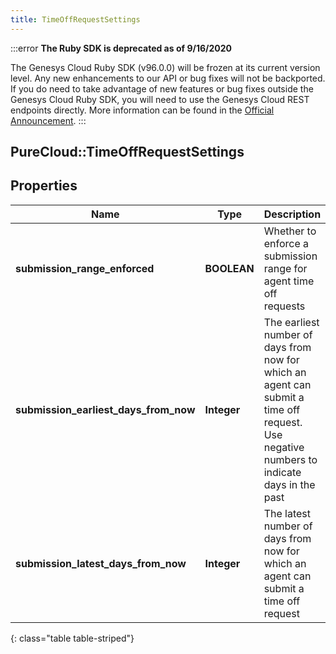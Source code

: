 ```yaml
---
title: TimeOffRequestSettings
---
```


:::error
**The Ruby SDK is deprecated as of 9/16/2020**

The Genesys Cloud Ruby SDK (v96.0.0) will be frozen at its current version level. Any new enhancements to our API or bug fixes will not be backported. If you do need to take advantage of new features or bug fixes outside the Genesys Cloud Ruby SDK, you will need to use the Genesys Cloud REST endpoints directly. More information can be found in the [Official Announcement](https://developer.mypurecloud.com/forum/t/announcement-genesys-cloud-ruby-sdk-end-of-life/8850).
:::


## PureCloud::TimeOffRequestSettings

## Properties

|Name | Type | Description | Notes|
|------------ | ------------- | ------------- | -------------|
| **submission_range_enforced** | **BOOLEAN** | Whether to enforce a submission range for agent time off requests | [optional] |
| **submission_earliest_days_from_now** | **Integer** | The earliest number of days from now for which an agent can submit a time off request.  Use negative numbers to indicate days in the past | [optional] |
| **submission_latest_days_from_now** | **Integer** | The latest number of days from now for which an agent can submit a time off request | [optional] |
{: class="table table-striped"}


